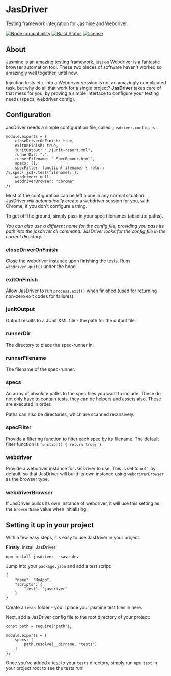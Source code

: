 # JasDriver
Testing framework integration for Jasmine and Webdriver.

[![Node compatibility](https://img.shields.io/badge/node-%3E%3D%204.4.3-green.svg?style=flat)](https://github.com/nodejs/node/blob/v5.0.0/CHANGELOG.md) [![Build Status](https://travis-ci.org/perry-mitchell/jasdriver.svg?branch=master)](https://travis-ci.org/perry-mitchell/jasdriver) [![license](https://img.shields.io/npm/l/jasdriver.svg?maxAge=2592000)](https://www.npmjs.com/package/jasdriver)

## About
Jasmine is an amazing testing framework, just as Webdriver is a fantastic browser automation tool. These two pieces of software haven't worked so amazingly well together, until now.

Injecting tests etc. into a Webdriver session is not an amazingly complicated task, but why do all that work for a single project? **JasDriver** takes care of that mess for you, by proving a simple interface to configure your testing needs (specs, webdriver config).

## Configuration
JasDriver needs a simple configuration file, called `jasdriver.config.js`:

```
module.exports = {
    closeDriverOnFinish: true,
    exitOnFinish: true,
    junitOutput: "./junit-report.xml",
    runnerDir: ".",
    runnerFilename: "_SpecRunner.html",
    specs: [],
    specFilter: function(filename) { return /\.spec\.js$/.test(filename); },
    webdriver: null,
    webdriverBrowser: "chrome"
};
```

Most of the configuration can be left alone in any normal situation. JasDriver _will automatically_ create a webdriver session for you, with Chrome, if you don't configure a thing.

To get off the ground, simply pass in your spec filenames (absolute paths).

_You can also use a different name for the config file, providing you pass its path into the jasdriver cli command. JasDriver looks for the config file in the current directory._

### closeDriverOnFinish
Close the webdriver instance upon finishing the tests. Runs `webdriver.quit()` under the hood.

### exitOnFinish
Allow JasDriver to run `process.exit()` when finished (used for returning non-zero exit codes for failures).

### junitOutput
Output results to a JUnit XML file - the path for the output file.

### runnerDir
The directory to place the spec-runner in.

### runnerFilename
The filename of the spec-runner.

### specs
An array of absolute paths to the spec files you want to include. These do not only have to contain tests, they can be helpers and assets also. These are executed in order.

Paths can also be directories, which are scanned recursively.

### specFilter
Provide a filtering function to filter each spec by its filename. The default filter function is `function() { return true; }`.

### webdriver
Provide a webdriver instance for JasDriver to use. This is set to `null` by default, so that JasDriver will build its own instance using `webdriverBrowser` as the browser type.

### webdriverBrowser
If JasDriver builds its own instance of webdriver, it will use this setting as the `browserName` value when initialising.

## Setting it up in your project
With a few easy steps, it's easy to use JasDriver in your project.

**Firstly**, install JasDriver:

```
npm install jasdriver --save-dev
```

Jump into your `package.json` and add a test script:

```
{
    "name": "MyApp",
    "scripts": {
        "test": "jasdriver"
    }
}
```

Create a `tests` folder - you'll place your jasmine test files in here.

Next, add a JasDriver config file to the root directory of your project:

```
const path = require("path");

module.exports = {
    specs: [
        path.resolve(__dirname, "tests")
    ]
};
```

Once you've added a test to your `tests` directory, simply run `npm test` in your project root to see the tests run!
